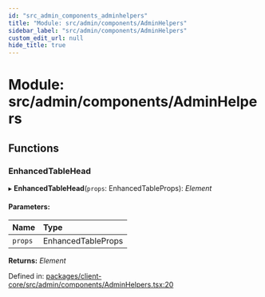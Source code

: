 ```yaml
---
id: "src_admin_components_adminhelpers"
title: "Module: src/admin/components/AdminHelpers"
sidebar_label: "src/admin/components/AdminHelpers"
custom_edit_url: null
hide_title: true
---
```


# Module: src/admin/components/AdminHelpers

## Functions

### EnhancedTableHead

▸ **EnhancedTableHead**(`props`: EnhancedTableProps): *Element*

#### Parameters:

Name | Type |
:------ | :------ |
`props` | EnhancedTableProps |

**Returns:** *Element*

Defined in: [packages/client-core/src/admin/components/AdminHelpers.tsx:20](https://github.com/xr3ngine/xr3ngine/blob/716a06460/packages/client-core/src/admin/components/AdminHelpers.tsx#L20)
